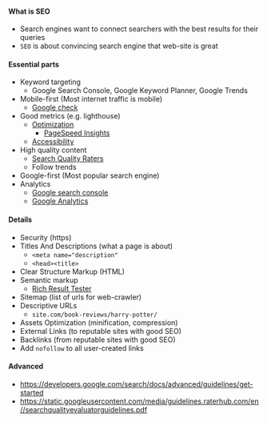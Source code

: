 #### What is SEO
* Search engines want to connect searchers with the best results for their queries
* `SEO` is about convincing search engine that web-site is great

#### Essential parts
* Keyword targeting
    * Google Search Console, Google Keyword Planner, Google Trends
* Mobile-first (Most internet traffic is mobile)
    * [Google check](https://search.google.com/test/mobile-friendly)
* Good metrics (e.g. lighthouse)
    * [Optimization](../optimization.md)
        * [PageSpeed Insights](https://developers.google.com/speed/pagespeed/insights/)
    * [Accessibility](human-computer/accessibility.md)
* High quality content
    * [Search Quality Raters](https://guidelines.raterhub.com/searchqualityevaluatorguidelines.pdf)
    * Follow trends
* Google-first (Most popular search engine)
* Analytics
    * [Google search console](https://search.google.com/search-console/about)
    * [Google Analytics](https://analytics.google.com/analytics/web/provision/#/provision)

#### Details
* Security (https)
* Titles And Descriptions (what a page is about)
    * `<meta name="description"`
    * `<head><title>`
* Clear Structure Markup (HTML)
* Semantic markup
    * [Rich Result Tester](https://search.google.com/test/rich-results)
* Sitemap (list of urls for web-crawler)
* Descriptive URLs
    * `site.com/book-reviews/harry-potter/`
* Assets Optimization (minification, compression)
* External Links (to reputable sites with good SEO)
* Backlinks (from reputable sites with good SEO)
* Add `nofollow` to all user-created links

#### Advanced
* https://developers.google.com/search/docs/advanced/guidelines/get-started
* https://static.googleusercontent.com/media/guidelines.raterhub.com/en//searchqualityevaluatorguidelines.pdf
